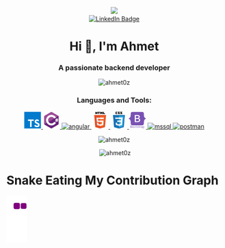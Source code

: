 


<div id="header" align="center">
  <img src="https://media.giphy.com/media/M9gbBd9nbDrOTu1Mqx/giphy.gif" width="100"/>
  <div id="badges">
  <a href="https://www.linkedin.com/in/ahmet-ozpolat-6214bb208/" target="_blank">
  <img src="https://img.shields.io/badge/LinkedIn-blue?style=for-the-badge&logo=linkedin&logoColor=white" alt="LinkedIn Badge"/>
  </a>
</div>
</div>

<h1 align="center">Hi 👋, I'm Ahmet</h1>
<h3 align="center">A passionate backend developer </h3>

<p align="center"> <img src="https://komarev.com/ghpvc/?username=ahmet0z&label=Profile%20views&color=0e75b6&style=flat" alt="ahmet0z" /> </p>



<h3 align="center">Languages and Tools:</h3>
<p align="center"> 
 <a href="https://www.typescriptlang.org/" target="_blank" rel="noreferrer"> <img src="https://raw.githubusercontent.com/devicons/devicon/master/icons/typescript/typescript-original.svg" alt="typescript" width="40" height="40"/> </a> 
    <a href="https://www.w3schools.com/cs/" target="_blank" rel="noreferrer"> <img src="https://raw.githubusercontent.com/devicons/devicon/master/icons/csharp/csharp-original.svg" alt="csharp" width="40" height="40"/> </a> 
    <a href="https://angular.io" target="_blank" rel="noreferrer"><img src="https://angular.io/assets/images/logos/angular/angular.svg" alt="angular" width="40" height="40"/> </a> 
    <a href="https://www.w3.org/html/" target="_blank" rel="noreferrer"> <img src="https://raw.githubusercontent.com/devicons/devicon/master/icons/html5/html5-original-wordmark.svg" alt="html5" width="40" height="40"/> </a> 
    <a href="https://www.w3schools.com/css/" target="_blank" rel="noreferrer"> <img src="https://raw.githubusercontent.com/devicons/devicon/master/icons/css3/css3-original-wordmark.svg" alt="css3" width="40" height="40"/> </a> 
    <a href="https://getbootstrap.com" target="_blank" rel="noreferrer"><img src="https://raw.githubusercontent.com/devicons/devicon/master/icons/bootstrap/bootstrap-plain-wordmark.svg" alt="bootstrap" width="40" height="40"/> </a> 
    <a href="https://www.microsoft.com/en-us/sql-server" target="_blank" rel="noreferrer"> <img src="https://www.svgrepo.com/show/303229/microsoft-sql-server-logo.svg" alt="mssql" width="40" height="40"/> </a> 
    <a href="https://postman.com" target="_blank" rel="noreferrer"> <img src="https://www.vectorlogo.zone/logos/getpostman/getpostman-icon.svg" alt="postman" width="40" height="40"/> </a> 
</p>

<p align="center" ><img  src="https://github-readme-stats.vercel.app/api/top-langs/?username=ahmet0z&layout=compact&theme=vision-friendly-dark" alt="ahmet0z" /></p>

<p align="center">&nbsp;<img  src="https://github-readme-stats.vercel.app/api?username=ahmet0z&show_icons=true&theme=radical" alt="ahmet0z" /></p>

<!--
<div align="center">
<h1>:fire:My Stats :</h1>
<p><img align="center" src="https://github-readme-streak-stats.herokuapp.com/?user=ahmet0z&" alt="ahmet0z" /></p>
</div>
-->

<h1>Snake Eating My Contribution Graph</h1>

![snake-gif](https://github.com/Ahmet0z/Ahmet0z/blob/output/github-contribution-grid-snake.gif)

